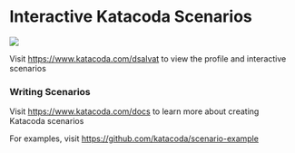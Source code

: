 # Interactive Katacoda Scenarios

[![](http://shields.katacoda.com/katacoda/dsalvat/count.svg)](https://www.katacoda.com/dsalvat "Get your profile on Katacoda.com")

Visit https://www.katacoda.com/dsalvat to view the profile and interactive scenarios

### Writing Scenarios
Visit https://www.katacoda.com/docs to learn more about creating Katacoda scenarios

For examples, visit https://github.com/katacoda/scenario-example
